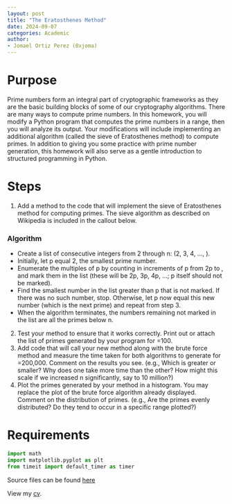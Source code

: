 ```yaml
---
layout: post
title: "The Eratosthenes Method"
date: 2024-09-07
categories: Academic
author:
- Jomael Ortiz Perez (0xjoma)
---
```


# Purpose
Prime numbers form an integral part of cryptographic frameworks as they are the basic building blocks of some of our cryptography algorithms. There are many ways to compute prime numbers. In this homework, you will modify a Python program that computes the prime numbers in a range, then you will analyze its output. Your modifications will include implementing an additional algorithm (called the sieve of Eratosthenes method) to compute primes. In addition to giving you some practice with prime number generation, this homework will also serve as a gentle introduction to structured programming in Python.

# Steps

1. Add a method to the code  that will implement the sieve of Eratosthenes method for computing primes. The sieve algorithm as described on Wikipedia is included in the callout below.

### Algorithm
* Create a list of consecutive integers from 2 through n: (2, 3, 4, ..., ).
* Initially, let p equal 2, the smallest prime number.
* Enumerate the multiples of p by counting in increments of p from 2p to , and mark them in the list (these will be 2p, 3p, 4p, ...;  p itself should not be marked).
* Find the smallest number in the list greater than p that is not marked. If there was no such number, stop. Otherwise, let p now equal this new number (which is the next prime) and repeat from step 3.
* When the algorithm terminates, the numbers remaining not marked in the list are all the primes below n.

2. Test your method to ensure that it works correctly. Print out or attach the list of primes generated by your program for =100.
3. Add code that will call your new method along with the brute force method and measure the time taken for both algorithms to generate for =200,000. Comment on the results you see. (e.g., Which is greater or smaller? Why does one take more time than the other? How might this scale if we increased n significantly, say to 10 million?)
4. Plot the primes generated by your method in a histogram. You may replace the plot of the brute force algorithm already displayed. Comment on the distribution of primes. (e.g., Are the primes evenly distributed? Do they tend to occur in a specific range plotted?)

# Requirements

```python
import math
import matplotlib.pyplot as plt
from timeit import default_timer as timer
```

Source files can be found <a class="page-link" href="https://github.com/0xjoma/academiaProjects/tree/main/Module_01_coding_Assignment_The_Erastosthenes_Method/" target="_blank" rel="noopener noreferrer">here</a>

View my <a class="page-link" href="https://jomaelortizperez.com/" target="_blank" rel="noopener noreferrer">cv</a>.